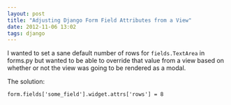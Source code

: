 ```yaml
---
layout: post
title: "Adjusting Django Form Field Attributes from a View"
date: 2012-11-06 13:02
tags: django
---
```

I wanted to set a sane default number of rows for `fields.TextArea` in
forms.py but wanted to be able to override that value from a view based
on whether or not the view was going to be rendered as a modal.

The solution:

    form.fields['some_field'].widget.attrs['rows'] = 8

